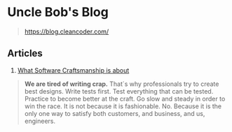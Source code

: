 # Uncle Bob's Blog
> https://blog.cleancoder.com/

## Articles
1. [What Software Craftsmanship is about](https://blog.cleancoder.com/uncle-bob/2011/01/17/software-craftsmanship-is-about.html)
> **We are tired of writing crap.** That`s why professionals try to create best designs. Write tests first. Test everything that can be tested. Practice to become better at the craft. 
> Go slow and steady in order to win the race. It is not because it is fashionable. No. Because it is the only one way to satisfy both customers, and business, and us, engineers.